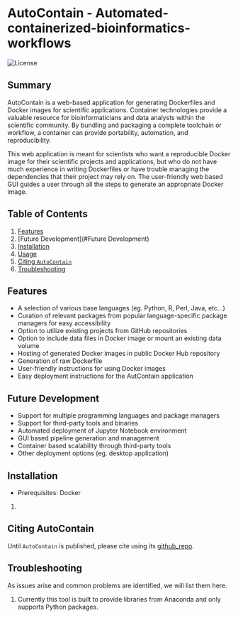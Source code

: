# AutoContain - Automated-containerized-bioinformatics-workflows
![License](LICENSE)
## Summary
AutoContain is a web-based application for generating Dockerfiles and Docker images for scientific applications. Container technologies provide a valuable resource for bioinformaticians and data analysts within the scientific community. By bundling and packaging a complete toolchain or workflow, a container can provide portability, automation, and reproducibility.

This web application is meant for scientists who want a reproducible Docker image for their scientific projects and applications, but who do not have much experience in writing Dockerfiles or have trouble managing the dependencies that their project may rely on. The user-friendly web based GUI guides a user through all the steps to generate an appropriate Docker image.
## Table of Contents
1. [Features](#Features)
2. [Future Development](#Future Development)
3. [Installation](#Installation)
4. [Usage](#Usage)
5. [Citing `AutoContain`](#citing-AutoContain)
6. [Troubleshooting](#troubleshooting)

## Features
* A selection of various base languages (eg. Python, R, Perl, Java, etc...)
* Curation of relevant packages from popular language-specific package managers for easy accessibility
* Option to utilize existing projects from GitHub repositories
* Option to include data files in Docker image or mount an existing data volume
* Hosting of generated Docker images in public Docker Hub repository
* Generation of raw Dockerfile 
* User-friendly instructions for using Docker images
* Easy deployment instructions for the AutContain application

## Future Development
* Support for multiple programming languages and package managers
* Support for third-party tools and binaries
* Automated deployment of Jupyter Notebook environment
* GUI based pipeline generation and management
* Container based scalability through third-party tools
* Other deployment options (eg. desktop application)


## Installation
* Prerequisites: Docker
1. 

## Citing AutoContain
Until `AutoContain` is published, please cite using its [github_repo](https://github.com/NCBI-Hackathons/AutoContain).

## Troubleshooting
As issues arise and common problems are identified, we will list them here.
1. Currently this tool is built to provide libraries from Anaconda and only supports Python packages.
